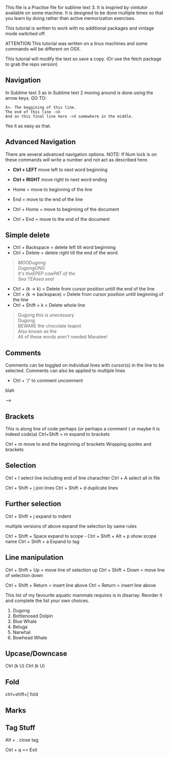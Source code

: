 This file is a Practise file for sublime text 3. It is inspried by vimtutor available on some machine.
It is designed to be done multiple times so that you learn by doing rather than active memorization exercises.

This tutorial is written to work with no additional packages and vintage mode switched off.


ATTENTION
This tutorial was written on a linux machines and some commands will be different on OSX.

This tutorial will modify the text so save a copy. (Or use the fetch package to grab the repo version)

Navigation
----------

In Sublime text 3 as in Sublime text 2 moving around is done using the arrow keys. 
GO TO:

```
X<- The beggining of this line.
The end of this line ->X
And on this final line here ->X somewhere in the middle.
```

Yes it as easy as that.

Advanced Navigation
-------------------
There are several advanced navigation options.
NOTE: If Num lock is on these commands will write a number and not act as described here.

 - **Ctrl + LEFT** move left to next word beginning
 - **Ctrl + RIGHT** move right to next word ending


 - Home = move to beginning of the line
 - End = move to the end of the line

 - Ctrl + Home = move to beginning of the document
 - Ctrl + End = move to the end of the document


Simple delete
-------------

 - Ctrl + Backspace = delete left till word beginning
 - Ctrl + Delete = detele right till the end of the word


> *MOODugong  
> DugongONG  
> It's theEPEP cowPAT of the  
> Sea TEAsea sea!*  


 - Ctrl + (k -> k) = Delete from cursor position untill the end of the line
 - Ctrl + (k -> backspace) = Delete from cursor position untill beginning of the line
 - Ctrl + Shift + k = Delete whole line


> Dugong this is unecessary  
> Dugong  
> BEWARE the chocolate teapot  
> Also known as the  
> All of these words aren't needed Manatee!  


Comments
--------

Comments can be toggled on individual lines with cursor(s) in the line to be selected.
Comments can also be applied to multiple lines 

 - Ctrl + '/' to comment uncomment

 <!-- blah -->

<!--  blah
 <!-- blah -->
 blah
 <!-- blah --> -->


Brackets
--------

This is along line of code perhaps (or perhaps a comment ( or maybe it is indeed code)a)
Ctrl+Shift + m expand to brackets

Ctrl + m move to end the beginning of brackets
Wrapping quotes and brackets

Selection
---------

Ctrl + l select line including end of line charachter
Ctrl + A select all in file


Ctrl + Shift + j join lines
Ctrl + Shift + d duplicate lines

Further selection
-----------------

Ctrl + Shift + j expand to indent

multiple versions of above expand the selection by same rules

Ctrl + Shift + Space expand to scope - Ctrl + Shift + Alt + p show scope name
Ctrl + Shift + a Expand to tag

Line manipulation
-----------------

Ctrl + Shift + Up = move line of selection up
Ctrl + Shift + Down = move line of selection down

Ctrl + Shift + Return = insert line above
Ctrl + Return = insert line above

This list of my favourite aquatic mammals requires is in disarray.
Reorder it and complete the list your own choices.

1. Dugong
2. Bottlenosed Dolpin
7. Blue Whale
8. Beluga
4. Narwhal
5. Bowhead Whale

Upcase/Downcase
---------------

Ctrl (k U)
Ctrl (k U)

Fold
----
ctrl+shift+[ fold

Marks
-----

Tag Stuff
---------
Alt + . close tag

Ctrl + q == Exit